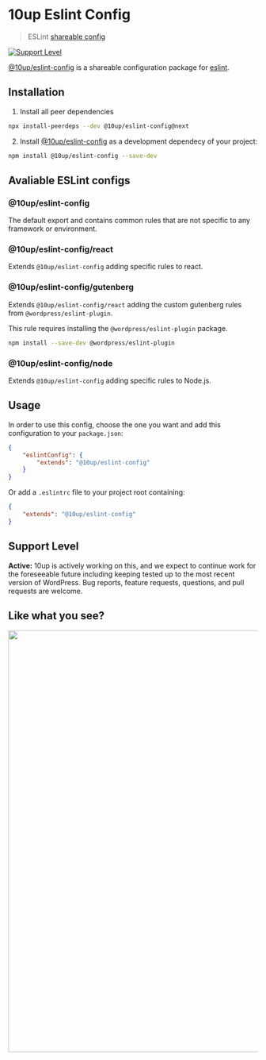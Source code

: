 # 10up Eslint Config

> ESLint [shareable config](https://github.com/10up/eslint-config)

[![Support Level](https://img.shields.io/badge/support-active-green.svg)](#support-level)

[@10up/eslint-config](https://github.com/10up/eslint-config) is a shareable configuration package for [eslint](http://eslint.org).

## Installation

1. Install all peer dependencies

```sh
npx install-peerdeps --dev @10up/eslint-config@next
```

2. Install [@10up/eslint-config](https://github.com/10up/eslint-config) as a development dependecy of your project:

```sh
npm install @10up/eslint-config --save-dev
```

## Avaliable ESLint configs

### @10up/eslint-config

The default export and contains common rules that are not specific to any framework or environment.

### @10up/eslint-config/react

Extends `@10up/eslint-config` adding specific rules to react.

### @10up/eslint-config/gutenberg

Extends `@10up/eslint-config/react` adding the custom gutenberg rules from `@wordpress/eslint-plugin`.

This rule requires installing the `@wordpress/eslint-plugin` package.

```sh
npm install --save-dev @wordpress/eslint-plugin
```

### @10up/eslint-config/node

Extends `@10up/eslint-config` adding specific rules to Node.js.

## Usage

In order to use this config, choose the one you want and add this configuration to your `package.json`:

```json
{
    "eslintConfig": {
        "extends": "@10up/eslint-config"
    }
}
```

Or add a `.eslintrc` file to your project root containing:
```json
{
    "extends": "@10up/eslint-config"
}
```

## Support Level

**Active:** 10up is actively working on this, and we expect to continue work for the foreseeable future including keeping tested up to the most recent version of WordPress.  Bug reports, feature requests, questions, and pull requests are welcome.

## Like what you see?

<a href="http://10up.com/contact/"><img src="https://10updotcom-wpengine.s3.amazonaws.com/uploads/2016/10/10up-Github-Banner.png" width="850"></a>
